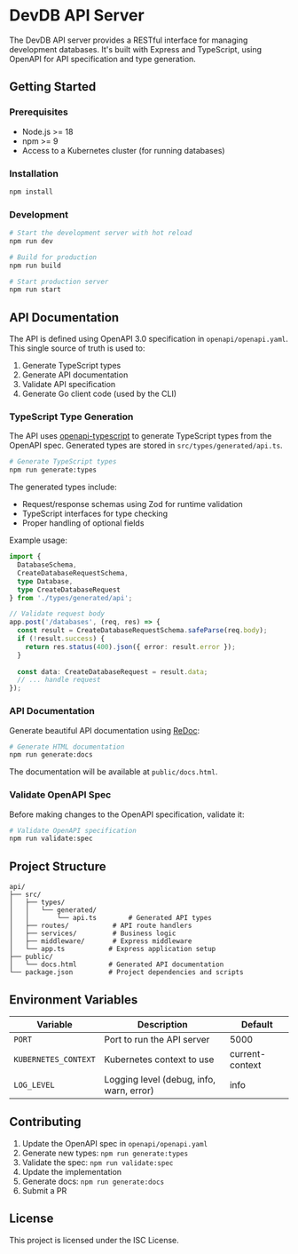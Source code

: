 # DevDB API Server

The DevDB API server provides a RESTful interface for managing development databases. It's built with Express and TypeScript, using OpenAPI for API specification and type generation.

## Getting Started

### Prerequisites

- Node.js >= 18
- npm >= 9
- Access to a Kubernetes cluster (for running databases)

### Installation

```bash
npm install
```

### Development

```bash
# Start the development server with hot reload
npm run dev

# Build for production
npm run build

# Start production server
npm run start
```

## API Documentation

The API is defined using OpenAPI 3.0 specification in `openapi/openapi.yaml`. This single source of truth is used to:

1. Generate TypeScript types
2. Generate API documentation
3. Validate API specification
4. Generate Go client code (used by the CLI)

### TypeScript Type Generation

The API uses [openapi-typescript](https://github.com/drwpow/openapi-typescript) to generate TypeScript types from the OpenAPI spec. Generated types are stored in `src/types/generated/api.ts`.

```bash
# Generate TypeScript types
npm run generate:types
```

The generated types include:
- Request/response schemas using Zod for runtime validation
- TypeScript interfaces for type checking
- Proper handling of optional fields

Example usage:

```typescript
import { 
  DatabaseSchema,
  CreateDatabaseRequestSchema,
  type Database,
  type CreateDatabaseRequest
} from './types/generated/api';

// Validate request body
app.post('/databases', (req, res) => {
  const result = CreateDatabaseRequestSchema.safeParse(req.body);
  if (!result.success) {
    return res.status(400).json({ error: result.error });
  }
  
  const data: CreateDatabaseRequest = result.data;
  // ... handle request
});
```

### API Documentation

Generate beautiful API documentation using [ReDoc](https://github.com/Redocly/redoc):

```bash
# Generate HTML documentation
npm run generate:docs
```

The documentation will be available at `public/docs.html`.

### Validate OpenAPI Spec

Before making changes to the OpenAPI specification, validate it:

```bash
# Validate OpenAPI specification
npm run validate:spec
```

## Project Structure

```
api/
├── src/
│   ├── types/
│   │   └── generated/
│   │       └── api.ts        # Generated API types
│   ├── routes/           # API route handlers
│   ├── services/         # Business logic
│   ├── middleware/       # Express middleware
│   └── app.ts           # Express application setup
├── public/
│   └── docs.html        # Generated API documentation
└── package.json         # Project dependencies and scripts
```

## Environment Variables

| Variable | Description | Default |
|----------|-------------|---------|
| `PORT` | Port to run the API server | 5000 |
| `KUBERNETES_CONTEXT` | Kubernetes context to use | current-context |
| `LOG_LEVEL` | Logging level (debug, info, warn, error) | info |

## Contributing

1. Update the OpenAPI spec in `openapi/openapi.yaml`
2. Generate new types: `npm run generate:types`
3. Validate the spec: `npm run validate:spec`
4. Update the implementation
5. Generate docs: `npm run generate:docs`
6. Submit a PR

## License

This project is licensed under the ISC License.
